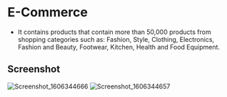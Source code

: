 # E-Commerce

* It contains products that contain more than 50,000 products from shopping categories such as: Fashion, Style, Clothing, Electronics, Fashion and Beauty, Footwear, Kitchen, Health and Food Equipment.

## Screenshot

![Screenshot_1606344666](https://user-images.githubusercontent.com/70061912/100290069-15ece500-2f83-11eb-96ba-1203a5d3af74.png)
![Screenshot_1606344657](https://user-images.githubusercontent.com/70061912/100290066-14bbb800-2f83-11eb-8fb4-9c85640fdbe3.png)
